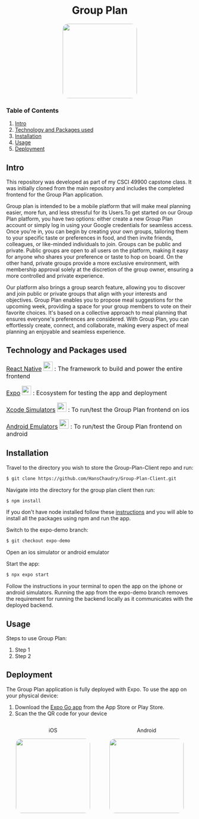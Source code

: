 <div style="text-align:center">
    <h1 align="center">Group Plan</h1>
    <Image style="border-radius:15px" width=200 src="assets/images/AppIcon.jpeg"/>
</div>

### Table of Contents

1. [Intro](#intro)
2. [Technology and Packages used](#technology-and-packages-used)
3. [Installation](#installation)
4. [Usage](#usage)
5. [Deployment](#deployment)

## Intro

This repository was developed as part of my CSCI 49900 capstone class. It was initially cloned from the main repository and includes the completed frontend for the Group Plan application.

Group plan is intended to be a mobile platform that will make meal planning easier, more fun, and less stressful for its Users.To get started on our Group Plan platform, you have two options: either create a new Group Plan account or simply log in using your Google credentials for seamless access. Once you're in, you can begin by creating your own groups, tailoring them to your specific taste or preferences in food, and then invite friends, colleagues, or like-minded individuals to join. Groups can be public and private. Public groups are open to all users on the platform, making it easy for anyone who shares your preference or taste to hop on board. On the other hand, private groups provide a more exclusive environment, with membership approval solely at the discretion of the group owner, ensuring a more controlled and private experience.

Our platform also brings a group search feature, allowing you to discover and join public or private groups that align with your interests and objectives. Group Plan enables you to propose meal suggestions for the upcoming week, providing a space for your group members to vote on their favorite choices. It's based on a collective approach to meal planning that ensures everyone's preferences are considered. With Group Plan, you can effortlessly create, connect, and collaborate, making every aspect of meal planning an enjoyable and seamless experience.

## Technology and Packages used

<p style="font-size:16px;">
    <a href="https://reactnative.dev/">React Native</a>
    <Image width=25 src="assets/images/React-icon.svg.png"/>
    : The framework to build and power the entire frontend
</p>
<p style="font-size:16px;">
    <a href="https://expo.dev/">Expo</a>
    <Image width=25 src="assets/images/expo-logo.png"/>
    : Ecosystem for testing the app and deployment
</p>
<p style="font-size:16px;">
    <a href="https://developer.apple.com/documentation/xcode/running-your-app-in-simulator-or-on-a-device">Xcode Simulators</a>
    <Image width=25 src="assets/images/xcode-simulator.png"/>
    : To run/test the Group Plan frontend on ios
</p>
<p style="font-size:16px;">
    <a href="https://developer.android.com/studio/run/emulator">Android Emulators</a>
    <Image width=25 src="assets/images/android-logo.png"/>
    : To run/test the Group Plan frontend on android
</p>

## Installation

Travel to the directory you wish to store the Group-Plan-Client repo and run:

```bash
$ git clone https://github.com/HansChaudry/Group-Plan-Client.git
```

Navigate into the directory for the group plan client then run:

```bash
$ npm install
```

<p>If you don't have node installed follow these <a href="https://nodejs.org/en/download/current">instructions</a> and you will able to install all the packages using npm and run the app.</p>

Switch to the expo-demo branch:

```bash
$ git checkout expo-demo
```

<p>Open an ios simulator or android emulator</p>
Start the app:

```bash
$ npx expo start
```

Follow the instructions in your terminal to open the app on the iphone or android simulators. Running the app from the expo-demo branch removes the requirement for running the backend locally as it communicates with the deployed backend.

## Usage

Steps to use Group Plan:

<ol>
    <li>Step 1</li>
    <li>Step 2</li>
</ol>

## Deployment

The Group Plan application is fully deployed with Expo. To use the app on your physical device:

<ol>
    <li>Download the <a href="https://expo.dev/client">Expo Go app</a> from the App Store or Play Store.</li>
    <li>Scan the the QR code for your device</li>
</ol>

<div style="display: flex; justify-content: space-around;">
   <div style="flex:1; text-align:center;">
        <p>iOS</p>
        <Image style="border-radius:15px" width=200 src="assets/images/eas-update-ios.svg"/>
    </div>
    <div style="flex:1; text-align:center;">
        <p>Android</p>
        <Image style="border-radius:15px" width=200 src="assets/images/eas-update-android.svg"/>
    </div> 
</div>

